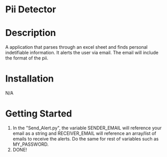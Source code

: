 # Pii Detector

# Description
A application that parses through an excel sheet and finds personal indetifiable information.
It alerts the user via email. The email will include the format of the pii.

# Installation
N/A

# Getting Started
1. In the "Send_Alert.py", the variable SENDER_EMAIL will reference your email as a string 
and RECEIVER_EMAIL will reference an array/list of emails to receive the alerts. Do the same for rest of variables such as MY_PASSWORD. 
2. DONE!
